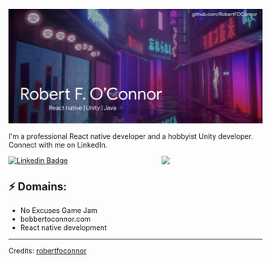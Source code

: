 ![Header image](https://raw.githubusercontent.com/robertfoconnor/robertfoconnor/master/header.png)
<!-- You can create your own header images using Canva, it has a lot of templates. If you do, use the following link https://www.canva.com/join/celeriac-tread-jellyfish -->
I'm a professional React native developer and a hobbyist Unity developer. Connect with me on LinkedIn.

<img align='right' src='https://media.giphy.com/media/bcKmIWkUMCjVm/giphy.gif' width='200"'>


[![Linkedin Badge](https://img.shields.io/badge/-RobertFOConnor-blue?style=flat-square&logo=Linkedin&logoColor=white&link=https://www.linkedin.com/in/robert-o-connor-72b3416b/)](https://www.linkedin.com/in/robert-o-connor-72b3416b/)
## ⚡ Domains:
- No Excuses Game Jam
- bobbertoconnor.com
- React native development

-----
Credits: [robertfoconnor](https://github.com/robertfoconnor)
